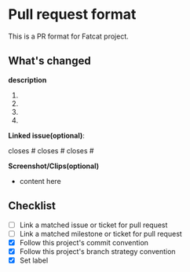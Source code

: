 # Pull request format

This is a PR format for Fatcat project.

## What's changed

**description**

1.
1.
1.
1.

**Linked issue(optional)**:

closes #
closes #
closes #

**Screenshot/Clips(optional)**

- content here

## Checklist

- [ ] Link a matched issue or ticket for pull request
- [ ] Link a matched milestone or ticket for pull request
- [x] Follow this project's commit convention
- [x] Follow this project's branch strategy convention
- [x] Set label
